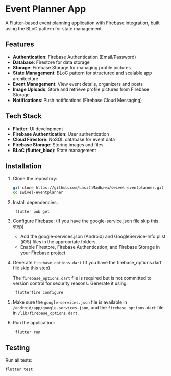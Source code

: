 # Event Planner App  

A Flutter-based event planning application with Firebase integration, built using the BLoC pattern for state management.  

## Features  
- **Authentication**: Firebase Authentication (Email/Password)  
- **Database**: Firestore for data storage  
- **Storage**: Firebase Storage for managing profile pictures  
- **State Management**: BLoC pattern for structured and scalable app architecture  
- **Event Management**: View event details, organizers and posts  
- **Image Uploads**: Store and retrieve profile pictures from Firebase Storage  
- **Notifications**: Push notifications (Firebase Cloud Messaging)

## Tech Stack  
- **Flutter**: UI development  
- **Firebase Authentication**: User authentication  
- **Cloud Firestore**: NoSQL database for event data  
- **Firebase Storage**: Storing images and files  
- **BLoC (flutter_bloc)**: State management  

## Installation  
1. Clone the repository:
   ```sh
   git clone https://github.com/LasithMadhawa/swivel-eventplanner.git 
   cd swivel-eventplanner
   
2. Install dependencies:
    
        flutter pub get  

3. Configure Firebase: (If you have the google-service.json file skip this step)
    - Add the google-services.json (Android) and GoogleService-Info.plist (iOS) files in the appropriate folders.
    - Enable Firestore, Firebase Authentication, and Firebase Storage in your Firebase project.
    
4. Generate `firebase_options.dart` (If you have the firebase_options.dart file skip this step)
    
    The `firebase_options.dart` file is required but is not committed to version control for security reasons. Generate it using:
    
        flutterfire configure

5. Make sure the `google-services.json` file is available in `/android/app/google-services.json`, and the `firebase_options.dart` file in `/lib/firebase_options.dart`.

6. Run the application:

        flutter run  
        
## Testing 
Run all tests:
    
    flutter test